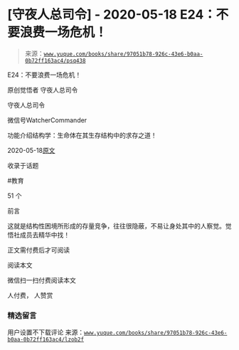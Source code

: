 # [守夜人总司令] - 2020-05-18 E24：不要浪费一场危机！

> 来源：[`www.yuque.com/books/share/97051b78-926c-43e6-b0aa-0b72ff163ac4/psq438`](https://www.yuque.com/books/share/97051b78-926c-43e6-b0aa-0b72ff163ac4/psq438)



E24：不要浪费一场危机！ 

原创觉悟者 守夜人总司令 

守夜人总司令 

微信号WatcherCommander 

功能介绍结构学：生命体在其生存结构中的求存之道！ 

2020-05-18[原文](https://mp.weixin.qq.com/s?__biz=MzAxNDk1NjI2Mw==&mid=2247485221&idx=1&sn=bcff80d93250d3e6316162dd09de1948&chksm=9b8a24adacfdadbbf0923d6391d9a315888cf381ea0a4ee0540b45ba2df52b6fa8194f5dd42b&scene=27#wechat_redirect&cpage=225) 

收录于话题 

#教育 

51 个 

前言 

这就是结构性困境所形成的存量竞争，往往很隐蔽，不易让身处其中的人察觉。觉悟社成员去精华中找！ 

正文需付费后才可阅读 

阅读本文 

微信扫一扫付费阅读本文 

人付费， 人赞赏 

### 精选留言 

用户设置不下载评论 来源：[`www.yuque.com/books/share/97051b78-926c-43e6-b0aa-0b72ff163ac4/lzob2f`](https://www.yuque.com/books/share/97051b78-926c-43e6-b0aa-0b72ff163ac4/lzob2f)